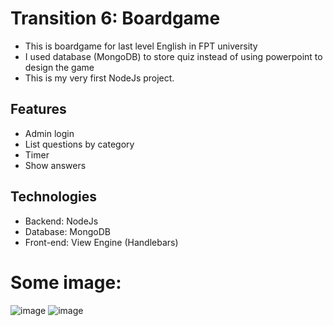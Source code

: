 # Transition 6: Boardgame
- This is boardgame for last level English in FPT university
- I used database (MongoDB) to store quiz instead of using powerpoint to design the game
- This is my very first NodeJs project.

## Features
- Admin login
- List questions by category
- Timer
- Show answers

## Technologies
- Backend: NodeJs
- Database: MongoDB
- Front-end: View Engine (Handlebars)

# Some image:
![image](https://github.com/LerclercDuong/Trans6_Boardgame/assets/89032831/9f5b5344-93f0-431f-9e69-2bd52229e8db)
![image](https://github.com/LerclercDuong/Trans6_Boardgame/assets/89032831/ea67648d-e423-463a-ad5c-96aad9a18e21)
